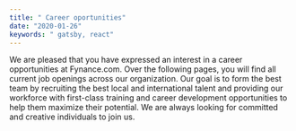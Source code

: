 ```yaml
---
title: " Career oportunities"
date: "2020-01-26"
keywords: " gatsby, react"
---
```


We are pleased that you have expressed an interest in a career opportunities at Fynance.com. Over the following pages, you will find all current job openings across our organization. Our goal is to form the best team by recruiting the best local and international talent and providing our workforce with first-class training and career development opportunities to help them maximize their potential. We are always looking for committed and creative individuals to join us.